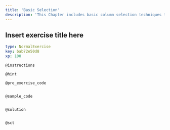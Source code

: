 ```yaml
---
title: 'Basic Selection'
description: 'This Chapter includes basic column selection techniques that are required'
---
```


## Insert exercise title here

```yaml
type: NormalExercise
key: bab72e50d8
xp: 100
```



`@instructions`


`@hint`


`@pre_exercise_code`
```{python}

```

`@sample_code`
```{sql}

```

`@solution`
```{sql}

```

`@sct`
```{python}

```
